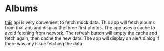 # Albums
[this](https://jsonplaceholder.typicode.com) api is very convenient to fetch mock data.
This app will fetch albums from that api, and display the three first photos. 
The app uses a cache to avoid fetching from network. The refresh button will empty the cache and fetch
again, then cache the new data.
The app will display an alert dialog if there was any issue fetching the data.

